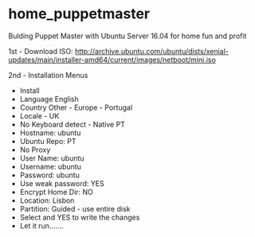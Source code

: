 # home_puppetmaster
Bulding Puppet Master with Ubuntu Server 16.04 for home fun and profit


1st - Download ISO:
http://archive.ubuntu.com/ubuntu/dists/xenial-updates/main/installer-amd64/current/images/netboot/mini.iso

2nd - Installation Menus
 - Install
 - Language English
 - Country Other - Europe - Portugal
 - Locale - UK
 - No Keyboard detect - Native PT
 - Hostname: ubuntu
 - Ubuntu Repo: PT
 - No Proxy
 - User Name: ubuntu
 - Username: ubuntu
 - Password: ubuntu
 - Use weak password: YES
 - Encrypt Home Dir: NO
 - Location: Lisbon
 - Partition: Guided - use entire disk
 - Select and YES to write the changes
 - Let it run.......
 
 
